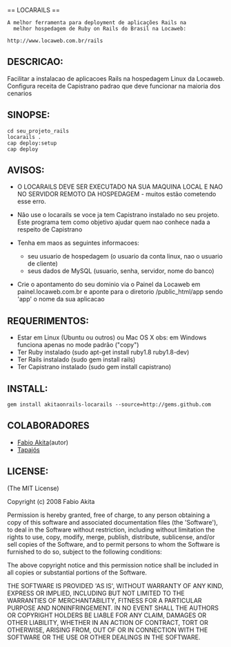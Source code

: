 == LOCARAILS ==

	A melhor ferramenta para deployment de aplicações Rails na
	  melhor hospedagem de Ruby on Rails do Brasil na Locaweb:
	
    http://www.locaweb.com.br/rails

## DESCRICAO:

Facilitar a instalacao de aplicacoes Rails na hospedagem Linux da
Locaweb. Configura receita de Capistrano padrao que deve funcionar
na maioria dos cenarios

## SINOPSE:

    cd seu_projeto_rails
    locarails .
    cap deploy:setup
    cap deploy

## AVISOS:

* O LOCARAILS DEVE SER EXECUTADO NA SUA MAQUINA LOCAL E NAO NO
  SERVIDOR REMOTO DA HOSPEDAGEM - muitos estão cometendo esse erro.

* Não use o locarails se voce ja tem Capistrano instalado no seu
  projeto. Este programa tem como objetivo ajudar quem nao conhece
  nada a respeito de Capistrano
* Tenha em maos as seguintes informacoes:
  - seu usuario de hospedagem (o usuario da conta linux, nao o 
    usuario de cliente)
  - seus dados de MySQL (usuario, senha, servidor, nome do banco)
* Crie o apontamento do seu dominio via o Painel da Locaweb em
  painel.locaweb.com.br e aponte para o diretorio /public_html/app
  sendo 'app' o nome da sua aplicacao

## REQUERIMENTOS:

* Estar em Linux (Ubuntu ou outros) ou Mac OS X
  obs: em Windows funciona apenas no mode padrão ("copy")
* Ter Ruby instalado (sudo apt-get install ruby1.8 ruby1.8-dev)
* Ter Rails instalado (sudo gem install rails)
* Ter Capistrano instalado (sudo gem install capistrano)

## INSTALL:

    gem install akitaonrails-locarails --source=http://gems.github.com

## COLABORADORES

  * [Fabio Akita][a](autor)
  * [Tapajós][t]

## LICENSE:

(The MIT License)

Copyright (c) 2008 Fabio Akita

Permission is hereby granted, free of charge, to any person obtaining
a copy of this software and associated documentation files (the
'Software'), to deal in the Software without restriction, including
without limitation the rights to use, copy, modify, merge, publish,
distribute, sublicense, and/or sell copies of the Software, and to
permit persons to whom the Software is furnished to do so, subject to
the following conditions:

The above copyright notice and this permission notice shall be
included in all copies or substantial portions of the Software.

THE SOFTWARE IS PROVIDED 'AS IS', WITHOUT WARRANTY OF ANY KIND,
EXPRESS OR IMPLIED, INCLUDING BUT NOT LIMITED TO THE WARRANTIES OF
MERCHANTABILITY, FITNESS FOR A PARTICULAR PURPOSE AND NONINFRINGEMENT.
IN NO EVENT SHALL THE AUTHORS OR COPYRIGHT HOLDERS BE LIABLE FOR ANY
CLAIM, DAMAGES OR OTHER LIABILITY, WHETHER IN AN ACTION OF CONTRACT,
TORT OR OTHERWISE, ARISING FROM, OUT OF OR IN CONNECTION WITH THE
SOFTWARE OR THE USE OR OTHER DEALINGS IN THE SOFTWARE.



[a]: http://www.akitaonrails.com
[t]: http://www.improveit.com.br/empresa/tapajos

